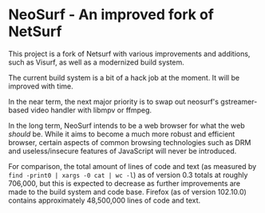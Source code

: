 # NeoSurf - An improved fork of NetSurf

This project is a fork of Netsurf with various improvements and additions, such as Visurf, as well as a modernized build system.

The current build system is a bit of a hack job at the moment. It will be improved with time.

In the near term, the next major priority is to swap out neosurf's gstreamer-based video handler with libmpv or ffmpeg.

In the long term, NeoSurf intends to be a web browser for what the web *should* be. While it aims to become a much more robust and efficient browser, certain aspects of common browsing technologies such as DRM and useless/insecure features of JavaScript will never be introduced.

For comparison, the total amount of lines of code and text (as measured by `find -print0 | xargs -0 cat | wc -l`) as of version 0.3 totals at roughly 706,000, but this is expected to decrease as further improvements are made to the build system and code base. Firefox (as of version 102.10.0) contains approximately 48,500,000 lines of code and text.
